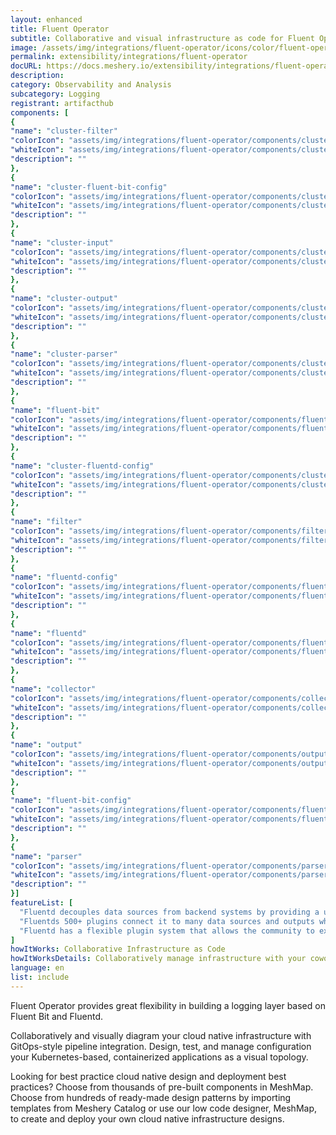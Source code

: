 ```yaml
---
layout: enhanced
title: Fluent Operator
subtitle: Collaborative and visual infrastructure as code for Fluent Operator
image: /assets/img/integrations/fluent-operator/icons/color/fluent-operator-color.svg
permalink: extensibility/integrations/fluent-operator
docURL: https://docs.meshery.io/extensibility/integrations/fluent-operator
description: 
category: Observability and Analysis
subcategory: Logging
registrant: artifacthub
components: [
{
"name": "cluster-filter"
"colorIcon": "assets/img/integrations/fluent-operator/components/cluster-filter/icons/color/cluster-filter-color.svg"
"whiteIcon": "assets/img/integrations/fluent-operator/components/cluster-filter/icons/white/cluster-filter-white.svg"
"description": ""
},
{
"name": "cluster-fluent-bit-config"
"colorIcon": "assets/img/integrations/fluent-operator/components/cluster-fluent-bit-config/icons/color/cluster-fluent-bit-config-color.svg"
"whiteIcon": "assets/img/integrations/fluent-operator/components/cluster-fluent-bit-config/icons/white/cluster-fluent-bit-config-white.svg"
"description": ""
},
{
"name": "cluster-input"
"colorIcon": "assets/img/integrations/fluent-operator/components/cluster-input/icons/color/cluster-input-color.svg"
"whiteIcon": "assets/img/integrations/fluent-operator/components/cluster-input/icons/white/cluster-input-white.svg"
"description": ""
},
{
"name": "cluster-output"
"colorIcon": "assets/img/integrations/fluent-operator/components/cluster-output/icons/color/cluster-output-color.svg"
"whiteIcon": "assets/img/integrations/fluent-operator/components/cluster-output/icons/white/cluster-output-white.svg"
"description": ""
},
{
"name": "cluster-parser"
"colorIcon": "assets/img/integrations/fluent-operator/components/cluster-parser/icons/color/cluster-parser-color.svg"
"whiteIcon": "assets/img/integrations/fluent-operator/components/cluster-parser/icons/white/cluster-parser-white.svg"
"description": ""
},
{
"name": "fluent-bit"
"colorIcon": "assets/img/integrations/fluent-operator/components/fluent-bit/icons/color/fluent-bit-color.svg"
"whiteIcon": "assets/img/integrations/fluent-operator/components/fluent-bit/icons/white/fluent-bit-white.svg"
"description": ""
},
{
"name": "cluster-fluentd-config"
"colorIcon": "assets/img/integrations/fluent-operator/components/cluster-fluentd-config/icons/color/cluster-fluentd-config-color.svg"
"whiteIcon": "assets/img/integrations/fluent-operator/components/cluster-fluentd-config/icons/white/cluster-fluentd-config-white.svg"
"description": ""
},
{
"name": "filter"
"colorIcon": "assets/img/integrations/fluent-operator/components/filter/icons/color/filter-color.svg"
"whiteIcon": "assets/img/integrations/fluent-operator/components/filter/icons/white/filter-white.svg"
"description": ""
},
{
"name": "fluentd-config"
"colorIcon": "assets/img/integrations/fluent-operator/components/fluentd-config/icons/color/fluentd-config-color.svg"
"whiteIcon": "assets/img/integrations/fluent-operator/components/fluentd-config/icons/white/fluentd-config-white.svg"
"description": ""
},
{
"name": "fluentd"
"colorIcon": "assets/img/integrations/fluent-operator/components/fluentd/icons/color/fluentd-color.svg"
"whiteIcon": "assets/img/integrations/fluent-operator/components/fluentd/icons/white/fluentd-white.svg"
"description": ""
},
{
"name": "collector"
"colorIcon": "assets/img/integrations/fluent-operator/components/collector/icons/color/collector-color.svg"
"whiteIcon": "assets/img/integrations/fluent-operator/components/collector/icons/white/collector-white.svg"
"description": ""
},
{
"name": "output"
"colorIcon": "assets/img/integrations/fluent-operator/components/output/icons/color/output-color.svg"
"whiteIcon": "assets/img/integrations/fluent-operator/components/output/icons/white/output-white.svg"
"description": ""
},
{
"name": "fluent-bit-config"
"colorIcon": "assets/img/integrations/fluent-operator/components/fluent-bit-config/icons/color/fluent-bit-config-color.svg"
"whiteIcon": "assets/img/integrations/fluent-operator/components/fluent-bit-config/icons/white/fluent-bit-config-white.svg"
"description": ""
},
{
"name": "parser"
"colorIcon": "assets/img/integrations/fluent-operator/components/parser/icons/color/parser-color.svg"
"whiteIcon": "assets/img/integrations/fluent-operator/components/parser/icons/white/parser-white.svg"
"description": ""
}]
featureList: [
  "Fluentd decouples data sources from backend systems by providing a unified logging layer in between.",
  "Fluentds 500+ plugins connect it to many data sources and outputs while keeping its core simple.",
  "Fluentd has a flexible plugin system that allows the community to extend its functionality. "
]
howItWorks: Collaborative Infrastructure as Code
howItWorksDetails: Collaboratively manage infrastructure with your coworkers synchronously sharing the same designs.
language: en
list: include
---
```

<p>
Fluent Operator provides great flexibility in building a logging layer based on Fluent Bit and Fluentd.
</p>
<p>
    Collaboratively and visually diagram your cloud native infrastructure with GitOps-style pipeline integration. Design, test, and manage configuration your Kubernetes-based, containerized applications as a visual topology.
</p>
<p>
    Looking for best practice cloud native design and deployment best practices? Choose from thousands of pre-built components in MeshMap. Choose from hundreds of ready-made design patterns by importing templates from Meshery Catalog or use our low code designer, MeshMap, to create and deploy your own cloud native infrastructure designs.
</p>

